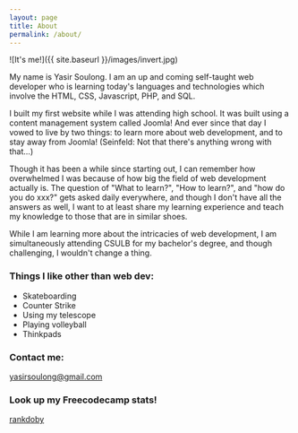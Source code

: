 ```yaml
---
layout: page
title: About
permalink: /about/
---
```


![It's me!]({{ site.baseurl }}/images/invert.jpg)

My name is Yasir Soulong. I am an up and coming self-taught web developer who is learning today's languages and technologies which involve the HTML, CSS, Javascript, PHP, and SQL. 

I built my first website while I was attending high school. It was built using a content management system called Joomla! And ever since that day I vowed to live by two things: to learn more about web development, and to stay away from Joomla! (Seinfeld: Not that there's anything wrong with that...)

Though it has been a while since starting out, I can remember how overwhelmed I was because of how big the field of web development actually is. The question of "What to learn?", "How to learn?", and "how do you do xxx?" gets asked daily everywhere, and though I don't have all the answers as well, I want to at least share my learning experience and teach my knowledge to those that are in similar shoes.

While I am learning more about the intricacies of web development, I am simultaneously attending CSULB for my bachelor's degree, and though challenging, I wouldn't change a thing. 

### Things I like other than web dev: 

- Skateboarding
- Counter Strike
- Using my telescope
- Playing volleyball 
- Thinkpads

### Contact me:

[yasirsoulong@gmail.com](mailto:yasirsoulong@gmail.com)

### Look up my Freecodecamp stats!

[rankdoby](https://www.freecodecamp.com/rankdoby)